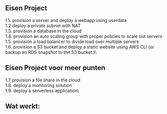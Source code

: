 ## Eisen Project
1.1. provision a server and deploy a webapp using userdata\
1.2  deploy a private subnet with NAT\
1.3. provision a database in the cloud\
1.4. provision an auto scaling group with proper policies to scale out servers\
1.5. provision a load balancer to divide load over multiple servers\
1.6. provision a S3 bucket and deploy a static website using AWS CLI (or backup an RDS snapshot to the S3 bucket.)\

## Eisen Project voor meer punten
1.7  provision a file share in the cloud\
1.8. deploy a monitoring solution\
1.9. deploy a serverless application\

## Wat werkt:

